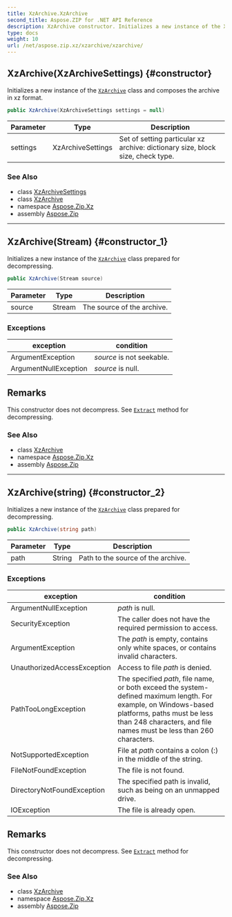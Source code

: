 ```yaml
---
title: XzArchive.XzArchive
second_title: Aspose.ZIP for .NET API Reference
description: XzArchive constructor. Initializes a new instance of the XzArchive class and composes the archive in xz format
type: docs
weight: 10
url: /net/aspose.zip.xz/xzarchive/xzarchive/
---
```

## XzArchive(XzArchiveSettings) {#constructor}

Initializes a new instance of the [`XzArchive`](../) class and composes the archive in xz format.

```csharp
public XzArchive(XzArchiveSettings settings = null)
```

| Parameter | Type | Description |
| --- | --- | --- |
| settings | XzArchiveSettings | Set of setting particular xz archive: dictionary size, block size, check type. |

### See Also

* class [XzArchiveSettings](../../../aspose.zip.xz.settings/xzarchivesettings/)
* class [XzArchive](../)
* namespace [Aspose.Zip.Xz](../../xzarchive/)
* assembly [Aspose.Zip](../../../)

---

## XzArchive(Stream) {#constructor_1}

Initializes a new instance of the [`XzArchive`](../) class prepared for decompressing.

```csharp
public XzArchive(Stream source)
```

| Parameter | Type | Description |
| --- | --- | --- |
| source | Stream | The source of the archive. |

### Exceptions

| exception | condition |
| --- | --- |
| ArgumentException | *source* is not seekable. |
| ArgumentNullException | *source* is null. |

## Remarks

This constructor does not decompress. See [`Extract`](../extract/) method for decompressing.

### See Also

* class [XzArchive](../)
* namespace [Aspose.Zip.Xz](../../xzarchive/)
* assembly [Aspose.Zip](../../../)

---

## XzArchive(string) {#constructor_2}

Initializes a new instance of the [`XzArchive`](../) class prepared for decompressing.

```csharp
public XzArchive(string path)
```

| Parameter | Type | Description |
| --- | --- | --- |
| path | String | Path to the source of the archive. |

### Exceptions

| exception | condition |
| --- | --- |
| ArgumentNullException | *path* is null. |
| SecurityException | The caller does not have the required permission to access. |
| ArgumentException | The *path* is empty, contains only white spaces, or contains invalid characters. |
| UnauthorizedAccessException | Access to file *path* is denied. |
| PathTooLongException | The specified *path*, file name, or both exceed the system-defined maximum length. For example, on Windows-based platforms, paths must be less than 248 characters, and file names must be less than 260 characters. |
| NotSupportedException | File at *path* contains a colon (:) in the middle of the string. |
| FileNotFoundException | The file is not found. |
| DirectoryNotFoundException | The specified path is invalid, such as being on an unmapped drive. |
| IOException | The file is already open. |

## Remarks

This constructor does not decompress. See [`Extract`](../extract/) method for decompressing.

### See Also

* class [XzArchive](../)
* namespace [Aspose.Zip.Xz](../../xzarchive/)
* assembly [Aspose.Zip](../../../)


